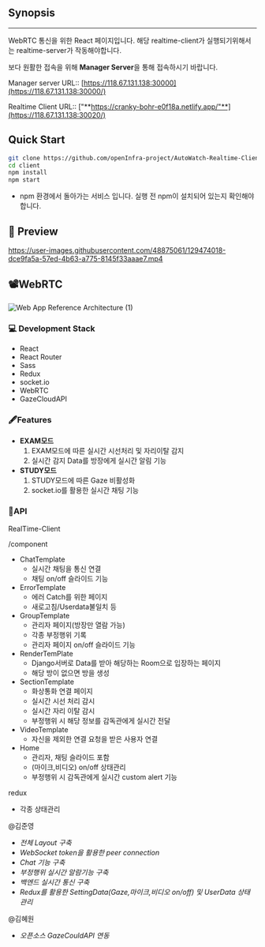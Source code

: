 ## Synopsis

---

WebRTC 통신을 위한 React 페이지입니다. 해당 realtime-client가 실행되기위해서는 realtime-server가 작동해야합니다.

보다 원활한 접속을 위해 **Manager Server**을 통해 접속하시기 바랍니다.

Manager server URL:: [https://118.67.131.138:30000](https://118.67.131.138:30000/)

Realtime Client URL:: ["**https://cranky-bohr-e0f18a.netlify.app/"**](https://118.67.131.138:30020/)

## Quick Start

```bash
git clone https://github.com/openInfra-project/AutoWatch-Realtime-Client
cd client
npm install
npm start
```

 * npm 환경에서 돌아가는 서비스 입니다. 실행 전 npm이 설치되어 있는지 확인해야 합니다.
## 🎨 Preview
https://user-images.githubusercontent.com/48875061/129474018-dce9fa5a-57ed-4b63-a775-8145f33aaae7.mp4
 
## 📽️WebRTC
![Web App Reference Architecture (1)](https://user-images.githubusercontent.com/48875061/129440265-23c41b6a-547a-44dd-8a7e-81a245d129fa.png)


### **💻 Development Stack**

- React
- React Router
- Sass
- Redux
- socket.io
- WebRTC
- GazeCloudAPI


### 🖋Features

- **EXAM모드**
    1. EXAM모드에 따른 실시간 시선처리 및 자리이탈 감지
    2. 실시간 감지 Data를 방장에게 실시간 알림 기능
- **STUDY모드**
    1. STUDY모드에 따른 Gaze 비활성화
    2. socket.io를 활용한 실시간 채팅 기능

### 🐹API

RealTime-Client

/component

- ChatTemplate
    - 실시간 채팅을 통신 연결
    - 채팅 on/off 슬라이드 기능
- ErrorTemplate
    - 에러 Catch를 위한 페이지
    - 새로고침/Userdata불일치 등
- GroupTemplate
    - 관리자 페이지(방장만 열람 가능)
    - 각종 부정행위 기록
    - 관리자 페이지 on/off 슬라이드 기능
- RenderTemPlate
    - Django서버로 Data를 받아 해당하는 Room으로 입장하는 페이지
    - 해당 방이 없으면 방을 생성
- SectionTemplate
    - 화상통화 연결 페이지
    - 실시간 시선 처리 감시
    - 실시간 자리 이탈 감시
    - 부정행위 시 해당 정보를 감독관에게 실시간 전달
- VideoTemplate
    - 자신을 제외한 연결 요청을 받은 사용자 연결
- Home
    - 관리자, 채팅 슬라이드 포함
    - (마이크,비디오) on/off 상태관리
    - 부정행위 시 감독관에게 실시간 custom alert 기능

redux

- 각종 상태관리

@김준영 

- *전체 Layout 구축*
- *WebSocket token을 활용한 peer connection*
- *Chat 기능 구축*
- *부정행위 실시간 알람기능 구축*
- *백엔드 실시간 통신 구축*
- *Redux를 활용한 SettingData(Gaze,마이크,비디오 on/off) 및 UserData 상태 관리*

@김혜원 

- *오픈소스 GazeCouldAPI 연동*

